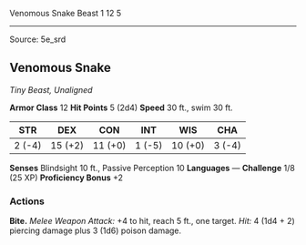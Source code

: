 <MonsterName/>Venomous Snake</MonsterName>
<CreatureType/>Beast</CreatureType>
<CR/>1</CR>
<AC/>12</AC>
<HP/>5</HP>


---

Source: 5e_srd

## Venomous Snake

_Tiny Beast, Unaligned_

**Armor Class** 12
**Hit Points** 5 (2d4)
**Speed** 30 ft., swim 30 ft.

|  STR   |   DEX   |   CON   |  INT   |   WIS   |  CHA   |
| :----: | :-----: | :-----: | :----: | :-----: | :----: |
| 2 (-4) | 15 (+2) | 11 (+0) | 1 (-5) | 10 (+0) | 3 (-4) |

**Senses** Blindsight 10 ft., Passive Perception 10
**Languages** —
**Challenge** 1/8 (25 XP)
**Proficiency Bonus** +2

### **Actions**

**Bite.** _Melee Weapon Attack:_ +4 to hit, reach 5 ft., one target.
_Hit:_ 4 (1d4 + 2) piercing damage plus 3 (1d6) poison damage.


